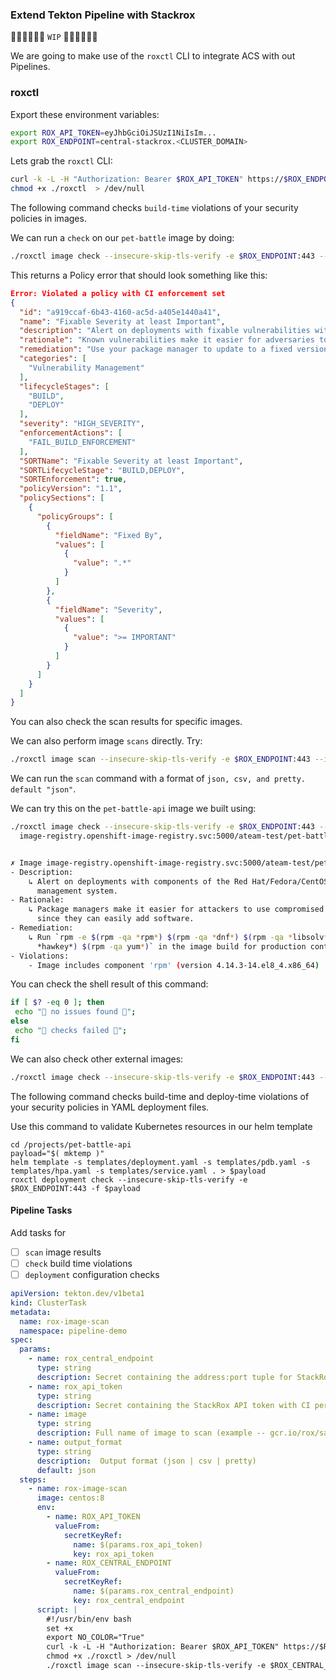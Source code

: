 ### Extend Tekton Pipeline with Stackrox

👷🏼👷🏼👷🏼 `WIP` 👷🏼👷🏼👷🏼

We are going to make use of the `roxctl` CLI to integrate ACS with out Pipelines. 

### roxctl

Export these environment variables:
```bash
export ROX_API_TOKEN=eyJhbGciOiJSUzI1NiIsIm...
export ROX_ENDPOINT=central-stackrox.<CLUSTER_DOMAIN>
```

Lets grab the `roxctl` CLI:
```bash
curl -k -L -H "Authorization: Bearer $ROX_API_TOKEN" https://$ROX_ENDPOINT/api/cli/download/roxctl-linux --output ./roxctl  > /dev/null; echo "Getting roxctl"
chmod +x ./roxctl  > /dev/null
```

The following command checks `build-time` violations of your security policies in images.

We can run a `check` on our `pet-battle` image by doing:
```bash
./roxctl image check --insecure-skip-tls-verify -e $ROX_ENDPOINT:443 --image quay.io/petbattle/pet-battle:latest --json | jq -c '.alerts[].policy | select ( .severity == "HIGH_SEVERITY" or .severity == "CRITICAL_SEVERITY" )'
```

This returns a Policy error that should look something like this:
```json
Error: Violated a policy with CI enforcement set
{
  "id": "a919ccaf-6b43-4160-ac5d-a405e1440a41",
  "name": "Fixable Severity at least Important",
  "description": "Alert on deployments with fixable vulnerabilities with a Severity Rating at least Important",
  "rationale": "Known vulnerabilities make it easier for adversaries to exploit your application. You can fix these high-severity vulnerabilities by updating to a newer version of the affected component(s).",
  "remediation": "Use your package manager to update to a fixed version in future builds or speak with your security team to mitigate the vulnerabilities.",
  "categories": [
    "Vulnerability Management"
  ],
  "lifecycleStages": [
    "BUILD",
    "DEPLOY"
  ],
  "severity": "HIGH_SEVERITY",
  "enforcementActions": [
    "FAIL_BUILD_ENFORCEMENT"
  ],
  "SORTName": "Fixable Severity at least Important",
  "SORTLifecycleStage": "BUILD,DEPLOY",
  "SORTEnforcement": true,
  "policyVersion": "1.1",
  "policySections": [
    {
      "policyGroups": [
        {
          "fieldName": "Fixed By",
          "values": [
            {
              "value": ".*"
            }
          ]
        },
        {
          "fieldName": "Severity",
          "values": [
            {
              "value": ">= IMPORTANT"
            }
          ]
        }
      ]
    }
  ]
}
```

You can also check the scan results for specific images.

We can also perform image `scans` directly. Try:
```bash
./roxctl image scan --insecure-skip-tls-verify -e $ROX_ENDPOINT:443 --image quay.io/petbattle/pet-battle:latest --format pretty
```

We can run the `scan` command with a format of `json, csv, and pretty. default "json"`.

We can try this on the `pet-battle-api` image we built using:
```bash
./roxctl image check --insecure-skip-tls-verify -e $ROX_ENDPOINT:443 --image \
  image-registry.openshift-image-registry.svc:5000/ateam-test/pet-battle-api@sha256:cf2ccbf8d117c2ea98425f9b70b2b937001ccb9b3cdbd4ab10b42ba8a082caf7


✗ Image image-registry.openshift-image-registry.svc:5000/ateam-test/pet-battle-api@sha256:cf2ccbf8d117c2ea98425f9b70b2b937001ccb9b3cdbd4ab10b42ba8a082caf7 failed policy 'Red Hat Package Manager in Image' 
- Description:
    ↳ Alert on deployments with components of the Red Hat/Fedora/CentOS package
      management system.
- Rationale:
    ↳ Package managers make it easier for attackers to use compromised containers,
      since they can easily add software.
- Remediation:
    ↳ Run `rpm -e $(rpm -qa *rpm*) $(rpm -qa *dnf*) $(rpm -qa *libsolv*) $(rpm -qa
      *hawkey*) $(rpm -qa yum*)` in the image build for production containers.
- Violations:
    - Image includes component 'rpm' (version 4.14.3-14.el8_4.x86_64)
```

You can check the shell result of this command:
```bash
if [ $? -eq 0 ]; then
 echo "🦸 no issues found 🦸"; 
else
 echo "🦠 checks failed 🦠"; 
fi
```

We can also check other external images:
```bash
./roxctl image check --insecure-skip-tls-verify -e $ROX_ENDPOINT:443 --image quay.io/petbattle/pet-battle-api:latest
```

The following command checks build-time and deploy-time violations of your security policies in YAML deployment files.

Use this command to validate Kubernetes resources in our helm template
```
cd /projects/pet-battle-api
payload="$( mktemp )"
helm template -s templates/deployment.yaml -s templates/pdb.yaml -s templates/hpa.yaml -s templates/service.yaml . > $payload
roxctl deployment check --insecure-skip-tls-verify -e $ROX_ENDPOINT:443 -f $payload
```

#### Pipeline Tasks

Add tasks for

- [ ] `scan` image results
- [ ] `check` build time violations
- [ ] `deployment` configuration checks

```yaml
apiVersion: tekton.dev/v1beta1
kind: ClusterTask
metadata:
  name: rox-image-scan
  namespace: pipeline-demo
spec:
  params:
    - name: rox_central_endpoint
      type: string
      description: Secret containing the address:port tuple for StackRox Central (example - rox.stackrox.io:443)
    - name: rox_api_token
      type: string
      description: Secret containing the StackRox API token with CI permissions
    - name: image
      type: string
      description: Full name of image to scan (example -- gcr.io/rox/sample:5.0-rc1)
    - name: output_format
      type: string
      description:  Output format (json | csv | pretty)
      default: json
  steps:
    - name: rox-image-scan
      image: centos:8
      env:
        - name: ROX_API_TOKEN
          valueFrom:
            secretKeyRef:
              name: $(params.rox_api_token)
              key: rox_api_token
        - name: ROX_CENTRAL_ENDPOINT
          valueFrom:
            secretKeyRef:
              name: $(params.rox_central_endpoint)
              key: rox_central_endpoint
      script: |
        #!/usr/bin/env bash
        set +x
        export NO_COLOR="True"
        curl -k -L -H "Authorization: Bearer $ROX_API_TOKEN" https://$ROX_CENTRAL_ENDPOINT/api/cli/download/roxctl-linux --output ./roxctl  > /dev/null; echo "Getting roxctl" 
        chmod +x ./roxctl > /dev/null
        ./roxctl image scan --insecure-skip-tls-verify -e $ROX_CENTRAL_ENDPOINT --image $(params.image) --format $(params.output_format) 
```
